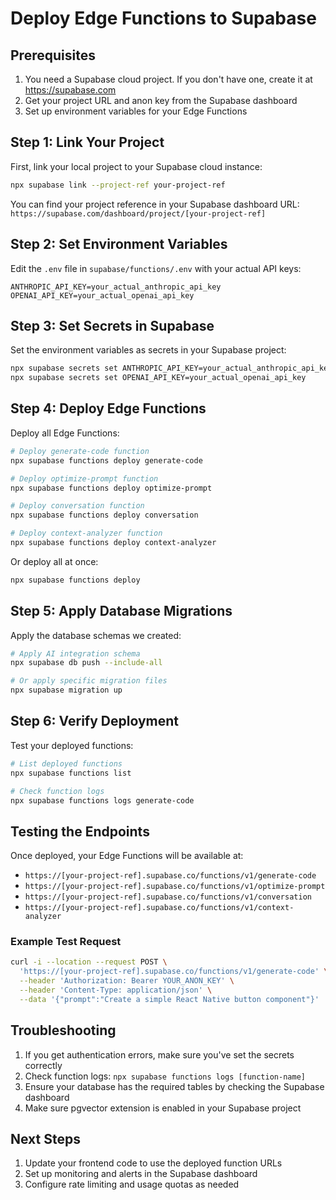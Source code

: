 # Deploy Edge Functions to Supabase

## Prerequisites

1. You need a Supabase cloud project. If you don't have one, create it at https://supabase.com
2. Get your project URL and anon key from the Supabase dashboard
3. Set up environment variables for your Edge Functions

## Step 1: Link Your Project

First, link your local project to your Supabase cloud instance:

```bash
npx supabase link --project-ref your-project-ref
```

You can find your project reference in your Supabase dashboard URL: `https://supabase.com/dashboard/project/[your-project-ref]`

## Step 2: Set Environment Variables

Edit the `.env` file in `supabase/functions/.env` with your actual API keys:

```env
ANTHROPIC_API_KEY=your_actual_anthropic_api_key
OPENAI_API_KEY=your_actual_openai_api_key
```

## Step 3: Set Secrets in Supabase

Set the environment variables as secrets in your Supabase project:

```bash
npx supabase secrets set ANTHROPIC_API_KEY=your_actual_anthropic_api_key
npx supabase secrets set OPENAI_API_KEY=your_actual_openai_api_key
```

## Step 4: Deploy Edge Functions

Deploy all Edge Functions:

```bash
# Deploy generate-code function
npx supabase functions deploy generate-code

# Deploy optimize-prompt function
npx supabase functions deploy optimize-prompt

# Deploy conversation function
npx supabase functions deploy conversation

# Deploy context-analyzer function
npx supabase functions deploy context-analyzer
```

Or deploy all at once:

```bash
npx supabase functions deploy
```

## Step 5: Apply Database Migrations

Apply the database schemas we created:

```bash
# Apply AI integration schema
npx supabase db push --include-all

# Or apply specific migration files
npx supabase migration up
```

## Step 6: Verify Deployment

Test your deployed functions:

```bash
# List deployed functions
npx supabase functions list

# Check function logs
npx supabase functions logs generate-code
```

## Testing the Endpoints

Once deployed, your Edge Functions will be available at:

- `https://[your-project-ref].supabase.co/functions/v1/generate-code`
- `https://[your-project-ref].supabase.co/functions/v1/optimize-prompt`
- `https://[your-project-ref].supabase.co/functions/v1/conversation`
- `https://[your-project-ref].supabase.co/functions/v1/context-analyzer`

### Example Test Request

```bash
curl -i --location --request POST \
  'https://[your-project-ref].supabase.co/functions/v1/generate-code' \
  --header 'Authorization: Bearer YOUR_ANON_KEY' \
  --header 'Content-Type: application/json' \
  --data '{"prompt":"Create a simple React Native button component"}'
```

## Troubleshooting

1. If you get authentication errors, make sure you've set the secrets correctly
2. Check function logs: `npx supabase functions logs [function-name]`
3. Ensure your database has the required tables by checking the Supabase dashboard
4. Make sure pgvector extension is enabled in your Supabase project

## Next Steps

1. Update your frontend code to use the deployed function URLs
2. Set up monitoring and alerts in the Supabase dashboard
3. Configure rate limiting and usage quotas as needed